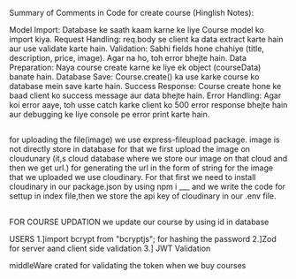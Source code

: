 Summary of Comments in Code for create course (Hinglish Notes):

Model Import: Database ke saath kaam karne ke liye Course model ko import kiya.
Request Handling: req.body se client ka data extract karte hain aur use validate karte hain.
Validation: Sabhi fields hone chahiye (title, description, price, image). Agar na ho, toh error bhejte hain.
Data Preparation: Naya course create karne ke liye ek object (courseData) banate hain.
Database Save: Course.create() ka use karke course ko database mein save karte hain.
Success Response: Course create hone ke baad client ko success message aur data bhejte hain.
Error Handling: Agar koi error aaye, toh usse catch karke client ko 500 error response bhejte hain aur debugging ke liye console pe error print karte hain.

##
for uploading the file(image) we use express-fileupload package.
image is not directly store in database for that we first upload the image on cloudunary
(it,s cloud database where we store our image on that cloud and then we get url.)
for generating the url in the form of string for the image that we uploaded we use cloudinary.
For that first we need to install cloudinary in our package.json by using npm i ___ and we write the code for settup in index file,then we store the api key of cloudinary in our .env file.
##


FOR COURSE UPDATION
we update our course by using id in database


USERS
1.]import bcrypt from "bcryptjs"; for hashing the password
2.]Zod for server aand client side validation
3.] JWT Validation


middleWare crated for validating the token when we buy courses

